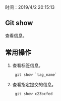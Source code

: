 时间：2019/4/2 20:15:13 

## Git show
  
查看信息。

## 常用操作 

1. 查看标签信息。

		git show `tag_name`

2. 查看指定提交的信息。

		git show c23bcfed	
